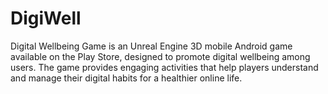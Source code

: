 # DigiWell
Digital Wellbeing Game is an Unreal Engine 3D mobile Android game available on the Play Store, designed to promote digital wellbeing among users. The game provides engaging activities that help players understand and manage their digital habits for a healthier online life.
